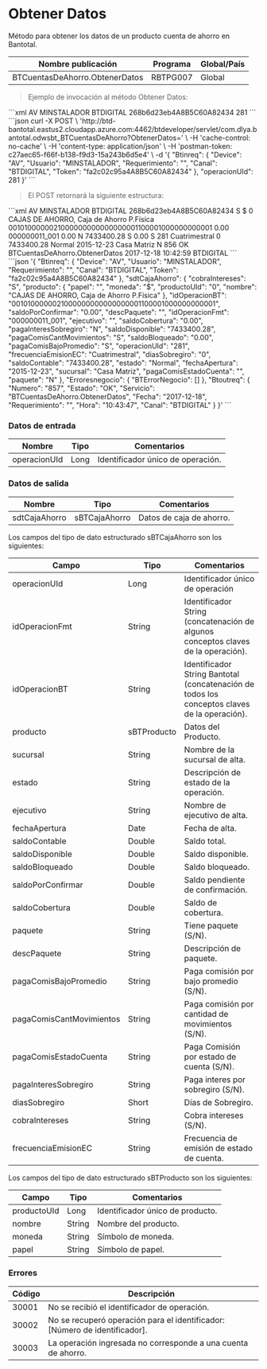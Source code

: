 # Obtener Datos 

Método para obtener los datos de un producto cuenta de ahorro en Bantotal. 

Nombre publicación | Programa | Global/País 
--------- | ----------- | ----------- 
BTCuentasDeAhorro.ObtenerDatos | RBTPG007 | Global 

> Ejemplo de invocación al método Obtener Datos: 

<code-group> 
<code-block title="XML" active> 
```xml 
<soapenv:Envelope xmlns:soapenv="http://schemas.xmlsoap.org/soap/envelope/" xmlns:bts="http://uy.com.dlya.bantotal/BTSOA/"> 
   <soapenv:Header/> 
   <soapenv:Body> 
      <bts:BTCuentasDeAhorro.ObtenerDatos> 
         <bts:Btinreq> 
            <bts:Device>AV</bts:Device> 
            <bts:Usuario>MINSTALADOR</bts:Usuario> 
            <bts:Requerimiento></bts:Requerimiento> 
            <bts:Canal>BTDIGITAL</bts:Canal> 
            <bts:Token>268b6d23eb4A8B5C60A82434</bts:Token> 
         </bts:Btinreq> 
         <bts:operacionUId>281</bts:operacionUId> 
      </bts:BTCuentasDeAhorro.ObtenerDatos> 
   </soapenv:Body> 
</soapenv:Envelope> 
``` 
</code-block> 

<code-block title="JSON"> 
```json 
curl -X POST \ 
  'http://btd-bantotal.eastus2.cloudapp.azure.com:4462/btdeveloper/servlet/com.dlya.bantotal.odwsbt_BTCuentasDeAhorro?ObtenerDatos=' \ 
  -H 'cache-control: no-cache' \ 
  -H 'content-type: application/json' \ 
  -H 'postman-token: c27aec65-f66f-b138-f9d3-15a243b6d5e4' \ 
  -d '{ 
	"Btinreq": { 
		"Device": "AV", 
		"Usuario": "MINSTALADOR", 
		"Requerimiento": "", 
		"Canal": "BTDIGITAL", 
		"Token": "fa2c02c95a4A8B5C60A82434" 
	}, 
    "operacionUId": 281 
}' 
``` 
</code-block> 
</code-group> 

> El POST retornará la siguiente estructura: 

<code-group> 
<code-block title="XML" active> 
```xml 
<SOAP-ENV:Envelope xmlns:SOAP-ENV="http://schemas.xmlsoap.org/soap/envelope/" xmlns:xsd="http://www.w3.org/2001/XMLSchema" xmlns:SOAP-ENC="http://schemas.xmlsoap.org/soap/encoding/" xmlns:xsi="http://www.w3.org/2001/XMLSchema-instance"> 
   <SOAP-ENV:Body> 
      <BTCuentasDeAhorro.ObtenerDatosResponse xmlns="http://uy.com.dlya.bantotal/BTSOA/"> 
         <Btinreq> 
            <Device>AV</Device> 
            <Usuario>MINSTALADOR</Usuario> 
            <Requerimiento/> 
            <Canal>BTDIGITAL</Canal> 
            <Token>268b6d23eb4A8B5C60A82434</Token> 
         </Btinreq> 
         <sdtCajaAhorro> 
            <cobraIntereses>S</cobraIntereses> 
            <producto> 
               <papel/> 
               <moneda>$</moneda> 
               <productoUId>0</productoUId> 
               <nombre>CAJAS DE AHORRO, Caja de Ahorro P.Física</nombre> 
            </producto> 
            <idOperacionBT>0010100000021000000000000000001100001000000000001</idOperacionBT> 
            <saldoPorConfirmar>0.00</saldoPorConfirmar> 
            <descPaquete/> 
            <idOperacionFmt>000000011_001</idOperacionFmt> 
            <ejecutivo/> 
            <saldoCobertura>0.00</saldoCobertura> 
            <pagaInteresSobregiro>N</pagaInteresSobregiro> 
            <saldoDisponible>7433400.28</saldoDisponible> 
            <pagaComisCantMovimientos>S</pagaComisCantMovimientos> 
            <saldoBloqueado>0.00</saldoBloqueado> 
            <pagaComisBajoPromedio>S</pagaComisBajoPromedio> 
            <operacionUId>281</operacionUId> 
            <frecuenciaEmisionEC>Cuatrimestral</frecuenciaEmisionEC> 
            <diasSobregiro>0</diasSobregiro> 
            <saldoContable>7433400.28</saldoContable> 
            <estado>Normal</estado> 
            <fechaApertura>2015-12-23</fechaApertura> 
            <sucursal>Casa Matriz</sucursal> 
            <pagaComisEstadoCuenta/> 
            <paquete>N</paquete> 
         </sdtCajaAhorro> 
         <Erroresnegocio></Erroresnegocio> 
         <Btoutreq> 
            <Numero>856</Numero> 
            <Estado>OK</Estado> 
            <Servicio>BTCuentasDeAhorro.ObtenerDatos</Servicio> 
            <Fecha>2017-12-18</Fecha> 
            <Requerimiento/> 
            <Hora>10:42:59</Hora> 
            <Canal>BTDIGITAL</Canal> 
         </Btoutreq> 
      </BTCuentasDeAhorro.ObtenerDatosResponse> 
   </SOAP-ENV:Body> 
</SOAP-ENV:Envelope> 
``` 
</code-block> 

<code-block title="JSON"> 
```json 
'{ 
	"Btinreq": { 
		"Device": "AV", 
		"Usuario": "MINSTALADOR", 
		"Requerimiento": "", 
		"Canal": "BTDIGITAL", 
		"Token": "fa2c02c95a4A8B5C60A82434" 
	}, 
    "sdtCajaAhorro": { 
        "cobraIntereses": "S", 
        "producto": { 
            "papel": "", 
            "moneda": "$", 
            "productoUId": "0", 
            "nombre": "CAJAS DE AHORRO, Caja de Ahorro P.Física" 
        }, 
        "idOperacionBT": "0010100000021000000000000000001100001000000000001", 
        "saldoPorConfirmar": "0.00", 
        "descPaquete": "", 
        "idOperacionFmt": "000000011_001", 
        "ejecutivo": "", 
        "saldoCobertura": "0.00", 
        "pagaInteresSobregiro": "N", 
        "saldoDisponible": "7433400.28", 
        "pagaComisCantMovimientos": "S", 
        "saldoBloqueado": "0.00", 
        "pagaComisBajoPromedio": "S", 
        "operacionUId": "281", 
        "frecuenciaEmisionEC": "Cuatrimestral", 
        "diasSobregiro": "0", 
        "saldoContable": "7433400.28", 
        "estado": "Normal", 
        "fechaApertura": "2015-12-23", 
        "sucursal": "Casa Matriz", 
        "pagaComisEstadoCuenta": "", 
        "paquete": "N" 
    }, 
    "Erroresnegocio": { 
        "BTErrorNegocio": [] 
    }, 
    "Btoutreq": { 
        "Numero": "857", 
        "Estado": "OK", 
        "Servicio": "BTCuentasDeAhorro.ObtenerDatos", 
        "Fecha": "2017-12-18", 
        "Requerimiento": "", 
        "Hora": "10:43:47", 
        "Canal": "BTDIGITAL" 
    } 
}' 
``` 
</code-block> 
</code-group> 

### Datos de entrada 

Nombre | Tipo | Comentarios 
--------- | ----------- | ----------- 
operacionUId | Long | Identificador único de operación. 

### Datos de salida 

Nombre | Tipo | Comentarios 
--------- | ----------- | ----------- 
sdtCajaAhorro | sBTCajaAhorro | Datos de caja de ahorro. 

Los campos del tipo de dato estructurado sBTCajaAhorro son los siguientes: 

Campo | Tipo | Comentarios 
--------- | ----------- | ----------- 
operacionUId | Long | Identificador único de operación 
idOperacionFmt | String | Identificador String (concatenación de algunos conceptos claves de la operación). 
idOperacionBT | String | Identificador String Bantotal (concatenación de todos los conceptos claves de la operación). 
producto | sBTProducto | Datos del Producto. 
sucursal | String | Nombre de la sucursal de alta. 
estado | String | Descripción de estado de la operación. 
ejecutivo | String | Nombre de ejecutivo de alta. 
fechaApertura | Date | Fecha de alta. 
saldoContable | Double | Saldo total. 
saldoDisponible | Double | Saldo disponible. 
saldoBloqueado | Double | Saldo bloqueado. 
saldoPorConfirmar | Double | Saldo pendiente de confirmación. 
saldoCobertura | Double | Saldo de cobertura. 
paquete | String | Tiene paquete (S/N). 
descPaquete | String | Descripción de paquete. 
pagaComisBajoPromedio | String | Paga comisión por bajo promedio (S/N). 
pagaComisCantMovimientos | String | Paga comisión por cantidad de movimientos (S/N). 
pagaComisEstadoCuenta | String | Paga Comisión por estado de cuenta (S/N). 
pagaInteresSobregiro | String | Paga interes por sobregiro (S/N). 
diasSobregiro | Short | Días de Sobregiro. 
cobraIntereses | String | Cobra intereses (S/N). 
frecuenciaEmisionEC | String | Frecuencia de emisión de estado de cuenta. 

Los campos del tipo de dato estructurado sBTProducto son los siguientes: 

Campo | Tipo | Comentarios 
--------- | ----------- | ----------- 
productoUId | Long | Identificador único de producto. 
nombre | String | Nombre del producto. 
moneda | String | Símbolo de moneda. 
papel | String | Símbolo de papel. 

### Errores 

Código | Descripción 
--------- | ----------- 
30001 | No se recibió el identificador de operación. 
30002 | No se recuperó operación para el identificador: [Número de identificador]. 
30003 | La operación ingresada no corresponde a una cuenta de ahorro. 

 
